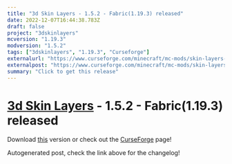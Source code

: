 ```yaml
---
title: "3d Skin Layers - 1.5.2 - Fabric(1.19.3) released"
date: 2022-12-07T16:44:38.783Z
draft: false
project: "3dskinlayers"
mcversion: "1.19.3"
modversion: "1.5.2"
tags: ["3dskinlayers", "1.19.3", "Curseforge"]
externalurl: "https://www.curseforge.com/minecraft/mc-mods/skin-layers-3d/files/4142188"
externalpost: "https://www.curseforge.com/minecraft/mc-mods/skin-layers-3d/files/4142188"
summary: "Click to get this release"
---
```

# [3d Skin Layers](/project/3dskinlayers) - 1.5.2 - Fabric(1.19.3) released
Download [this](https://www.curseforge.com/minecraft/mc-mods/skin-layers-3d/files/4142188) version or check out the [CurseForge](https://www.curseforge.com/minecraft/mc-mods/skin-layers-3d) page!

Autogenerated post, check the link above for the changelog!

